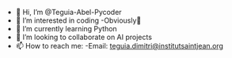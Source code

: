 - 👋 Hi, I’m @Teguia-Abel-Pycoder
- 👀 I’m interested in coding -Obviously🥲
- 🌱 I’m currently learning Python
- 💞️ I’m looking to collaborate on AI projects
- 📫 How to reach me: -Email: teguia.dimitri@institutsaintjean.org

<!---
Teguia-Abel-Pycoder/Teguia-Abel-Pycoder is a ✨ special ✨ repository because its `README.md` (this file) appears on your GitHub profile.
You can click the Preview link to take a look at your changes.
--->
